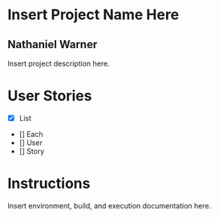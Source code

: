 # Insert Project Name Here
## Nathaniel Warner
Insert project description here.

# User Stories
- [x] List
- [] Each
- [] User
- [] Story

# Instructions
Insert environment, build, and execution documentation here.